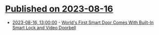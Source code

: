 # [Published on 2023-08-16](index.md)

* [2023-08-16, 13:00:00](https://tech.slashdot.org/story/23/08/15/232239/worlds-first-smart-door-comes-with-built-in-smart-lock-and-video-doorbell?utm_source=rss1.0mainlinkanon&utm_medium=feed) - [World's First Smart Door Comes With Built-In Smart Lock and Video Doorbell](https://tech.slashdot.org/story/23/08/15/232239/worlds-first-smart-door-comes-with-built-in-smart-lock-and-video-doorbell?utm_source=rss1.0mainlinkanon&utm_medium=feed)
